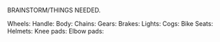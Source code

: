 BRAINSTORM/THINGS NEEDED.

Wheels:
Handle:
Body:
Chains:
Gears:
Brakes:
Lights:
Cogs:
Bike Seats:
Helmets:
Knee pads:
Elbow pads:
